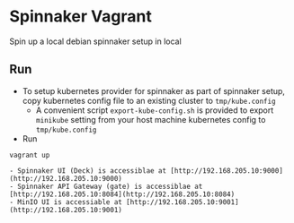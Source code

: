 # Spinnaker Vagrant

Spin up a local debian spinnaker setup in local

## Run

- To setup kubernetes provider for spinnaker as part of spinnaker setup, copy kubernetes config file to an existing cluster to `tmp/kube.config`
  - A convenient script `export-kube-config.sh` is provided to export `minikube` setting from your host machine kubernetes config to `tmp/kube.config`
- Run

```
vagrant up
```

```
- Spinnaker UI (Deck) is accessiblae at [http://192.168.205.10:9000](http://192.168.205.10:9000)
- Spinnaker API Gateway (gate) is accessiblae at [http://192.168.205.10:8084](http://192.168.205.10:8084)
- MinIO UI is accessiable at [http://192.168.205.10:9001](http://192.168.205.10:9001)
```
